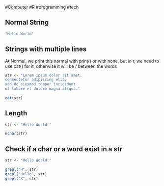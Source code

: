 #Computer #R #programming #tech 
## Normal String
```R
"Hello World"
```
## Strings with multiple lines
At Normal, we print this normal with print() or with none, but in r, we need to use cat() for it, otherwise it will be / between the words
```R
str <- "Lorem ipsum dolor sit amet,  
consectetur adipiscing elit,  
sed do eiusmod tempor incididunt  
ut labore et dolore magna aliqua."  
  
cat(str)
```
## Length
```R
str <- "Hello World!"  
  
nchar(str)
```
## Check if a char or a word exist in a str
```R
str <- "Hello World!"  
  
grepl("H", str)  
grepl("Hello", str)  
grepl("X", str)
```
